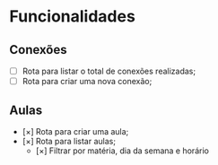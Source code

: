 # Funcionalidades

## Conexões

- [ ] Rota para listar o total de conexões realizadas;
- [ ] Rota para criar uma nova conexão;

## Aulas

- [×] Rota para criar uma aula;
- [×] Rota para listar aulas;
  - [×] Filtrar por matéria, dia da semana e horário
